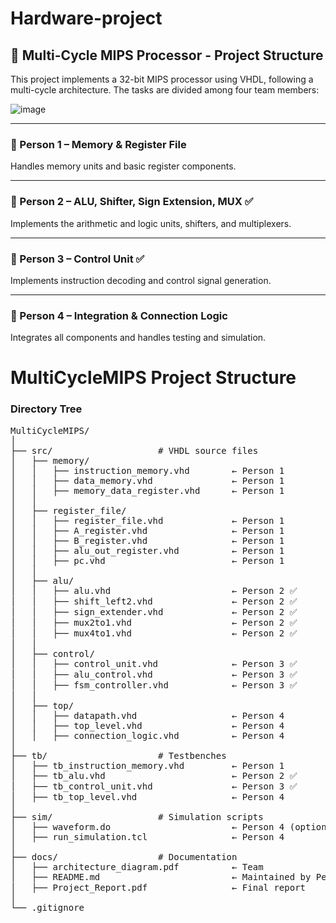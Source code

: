 # Hardware-project

## 📁 Multi-Cycle MIPS Processor - Project Structure

This project implements a 32-bit MIPS processor using VHDL, following a multi-cycle architecture. The tasks are divided among four team members:

![image](https://github.com/user-attachments/assets/457b161f-330b-4327-a1f6-654b79f0fda0)


---

### 👤 Person 1 – Memory & Register File 
Handles memory units and basic register components.


---

### 👤 Person 2 – ALU, Shifter, Sign Extension, MUX ✅
Implements the arithmetic and logic units, shifters, and multiplexers.


---

### 👤 Person 3 – Control Unit ✅
Implements instruction decoding and control signal generation.


---

### 👤 Person 4 – Integration & Connection Logic
Integrates all components and handles testing and simulation.
# MultiCycleMIPS Project Structure

### Directory Tree
<pre>
MultiCycleMIPS/
│
├── src/                    # VHDL source files
│   ├── memory/
│   │   ├── instruction_memory.vhd        ← Person 1
│   │   ├── data_memory.vhd               ← Person 1
│   │   ├── memory_data_register.vhd      ← Person 1
│   │
│   ├── register_file/
│   │   ├── register_file.vhd             ← Person 1
│   │   ├── A_register.vhd                ← Person 1
│   │   ├── B_register.vhd                ← Person 1
│   │   ├── alu_out_register.vhd          ← Person 1
│   │   ├── pc.vhd                        ← Person 1
│   │
│   ├── alu/
│   │   ├── alu.vhd                       ← Person 2 ✅
│   │   ├── shift_left2.vhd               ← Person 2 ✅
│   │   ├── sign_extender.vhd             ← Person 2 ✅
│   │   ├── mux2to1.vhd                   ← Person 2 ✅
│   │   ├── mux4to1.vhd                   ← Person 2 ✅
│   │
│   ├── control/
│   │   ├── control_unit.vhd              ← Person 3 ✅
│   │   ├── alu_control.vhd               ← Person 3 ✅
│   │   ├── fsm_controller.vhd            ← Person 3 ✅
│   │
│   ├── top/
│   │   ├── datapath.vhd                  ← Person 4
│   │   ├── top_level.vhd                 ← Person 4
│   │   ├── connection_logic.vhd          ← Person 4
│
├── tb/                     # Testbenches
│   ├── tb_instruction_memory.vhd         ← Person 1
│   ├── tb_alu.vhd                        ← Person 2 ✅
│   ├── tb_control_unit.vhd               ← Person 3 ✅
│   ├── tb_top_level.vhd                  ← Person 4
│
├── sim/                    # Simulation scripts
│   ├── waveform.do                       ← Person 4 (optional)
│   ├── run_simulation.tcl                ← Person 4
│
├── docs/                   # Documentation
│   ├── architecture_diagram.pdf          ← Team
│   ├── README.md                         ← Maintained by Person 2 ✅
│   ├── Project_Report.pdf                ← Final report
│
└── .gitignore
</pre>
